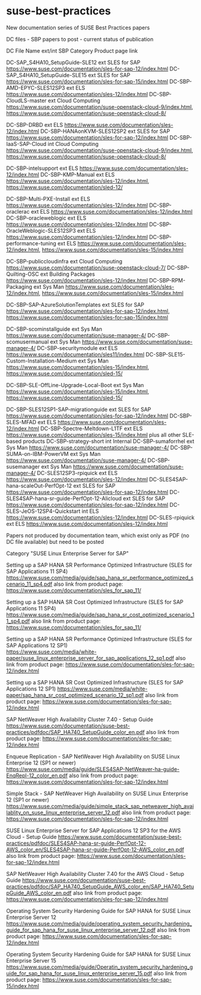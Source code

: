 # suse-best-practices
New documentation series of SUSE Best Practices papers

DC files - SBP papers to post - current status of publication

DC File	Name					          ext/int   SBP Category		  Product page link

DC-SAP_S4HA10_SetupGuide-SLE12	ext       SLES for SAP		https://www.suse.com/documentation/sles-for-sap-12/index.html
DC-SAP_S4HA10_SetupGuide-SLE15	ext 	    SLES for SAP		https://www.suse.com/documentation/sles-for-sap-15/index.html
DC-SBP-AMD-EPYC-SLES12SP3			  ext	      ELS		          https://www.suse.com/documentation/sles-12/index.html
DC-SBP-CloudLS-master				    ext	      Cloud Computing	https://www.suse.com/documentation/suse-openstack-cloud-9/index.html, https://www.suse.com/documentation/suse-openstack-cloud-8/ 

DC-SBP-DRBD					            ext       ELS		          https://www.suse.com/documentation/sles-12/index.html	
DC-SBP-HANAonKVM-SLES12SP2			ext   	  SLES for SAP		https://www.suse.com/documentation/sles-for-sap-12/index.html
DC-SBP-IaaS-SAP-Cloud				    int	      Cloud Computing	https://www.suse.com/documentation/suse-openstack-cloud-9/index.html, https://www.suse.com/documentation/suse-openstack-cloud-8/

DC-SBP-intelsupport				      ext	      ELS             https://www.suse.com/documentation/sles-12/index.html
DC-SBP-KMP-Manual				        ext   	  ELS		          https://www.suse.com/documentation/sles-12/index.html, https://www.suse.com/documentation/sled-12/

DC-SBP-Multi-PXE-Install			  ext	      ELS		          https://www.suse.com/documentation/sles-12/index.html
DC-SBP-oraclerac				        ext	      ELS 	          https://www.suse.com/documentation/sles-12/index.html
DC-SBP-oracleweblogic				    ext   	  ELS		          https://www.suse.com/documentation/sles-12/index.html
DC-SBP-OracleWeblogic-SLES12SP3	ext       ELS		          https://www.suse.com/documentation/sles-12/index.html
DC-SBP-performance-tuning			  ext	      ELS		          https://www.suse.com/documentation/sles-12/index.html, https://www.suse.com/documentation/sles-15/index.html 

DC-SBP-publiccloudinfra				  ext	      Cloud Computing	https://www.suse.com/documentation/suse-openstack-cloud-7/
DC-SBP-Quilting-OSC				      ext	      Building Packages	 https://www.suse.com/documentation/sles-12/index.html
DC-SBP-RPM-Packaging				    ext	      Sys Man       	https://www.suse.com/documentation/sles-12/index.html, https://www.suse.com/documentation/sles-15/index.html

DC-SBP-SAP-AzureSolutionTemplates	ext	    SLES for SAP		https://www.suse.com/documentation/sles-for-sap-12/index.html, https://www.suse.com/documentation/sles-for-sap-15/index.html

DC-SBP-scominstallguide				  ext	      Sys Man	        https://www.suse.com/documentation/suse-manager-4/
DC-SBP-scomusermanual				    ext	      Sys Man	        https://www.suse.com/documentation/suse-manager-4/
DC-SBP-securitymodule				    ext	      ELS		          https://www.suse.com/documentation/sles11/index.html
DC-SBP-SLE15-Custom-Installation-Medium	ext	Sys Man       https://www.suse.com/documentation/sles-15/index.html, https://www.suse.com/documentation/sled-15/

DC-SBP-SLE-OffLine-Upgrade-Local-Boot	ext	Sys Man	        https://www.suse.com/documentation/sles-15/index.html, https://www.suse.com/documentation/sled-15/

DC-SBP-SLES12SP1-SAP-migrationguide	ext	  SLES for SAP		https://www.suse.com/documentation/sles-for-sap-12/index.html
DC-SBP-SLES-MFAD				        ext	      ELS           https://www.suse.com/documentation/sles-12/index.html
DC-SBP-Spectre-Meltdown-L1TF		ext	      ELS		          https://www.suse.com/documentation/sles-15/index.html plus all other SLE-based products
DC-SBP-strategy-short				    int	      Internal
DC-SBP-sumaforrhel				      ext	      Sys Man	            https://www.suse.com/documentation/suse-manager-4/
DC-SBP-SUMA-on-IBM-PowerVM			ext	      Sys Man		          https://www.suse.com/documentation/suse-manager-4/
DC-SBP-susemanager				      ext	      Sys Man		          https://www.suse.com/documentation/suse-manager-4/
DC-SLES12SP3-rpiquick				    ext	      ELS		              https://www.suse.com/documentation/sles-12/index.html
DC-SLES4SAP-hana-scaleOut-PerfOpt-12	ext	SLES for SAP	https://www.suse.com/documentation/sles-for-sap-12/index.html
DC-SLES4SAP-hana-sr-guide-PerfOpt-12-Alicloud	ext	SLES for SAP	https://www.suse.com/documentation/sles-for-sap-12/index.html
DC-SLES-JeOS-12SP4-Quickstart		int	      ELS		              https://www.suse.com/documentation/sles-12/index.html
DC-SLES-rpiquick				        ext	      ELS		              https://www.suse.com/documentation/sles-12/index.html




Papers not produced by documentation team, which exist only as PDF (no DC file available) but need to be posted

Category "SUSE Linux Enterprise Server for SAP"

Setting up a SAP HANA SR Performance Optimized Infrastructure (SLES for SAP Applications 11 SP4)
https://www.suse.com/media/guide/sap_hana_sr_performance_optimized_scenario_11_sp4.pdf
also link from product page:
https://www.suse.com/documentation/sles_for_sap_11/

Setting up a SAP HANA SR Cost Optimized Infrastructure (SLES for SAP Applications 11 SP4)
https://www.suse.com/media/guide/sap_hana_sr_cost_optimized_scenario_11_sp4.pdf
also link from product page:
https://www.suse.com/documentation/sles_for_sap_11/

Setting up a SAP HANA SR Performance Optimized Infrastructure (SLES for SAP Applications 12 SP1)       
https://www.suse.com/media/white-paper/suse_linux_enterprise_server_for_sap_applications_12_sp1.pdf
also link from product page: 
https://www.suse.com/documentation/sles-for-sap-12/index.html
       
Setting up a SAP HANA SR Cost Optimized Infrastructure (SLES for SAP Applications 12 SP1)
https://www.suse.com/media/white-paper/sap_hana_sr_cost_optimized_scenario_12_sp1.pdf
also link from product page:
https://www.suse.com/documentation/sles-for-sap-12/index.html
       
SAP NetWeaver High Availability Cluster 7.40 - Setup Guide
https://www.suse.com/documentation/suse-best-practices/pdfdoc/SAP_HA740_SetupGuide_color_en.pdf
also link from product page:
https://www.suse.com/documentation/sles-for-sap-12/index.html
       
Enqueue Replication - SAP NetWeaver High Availability on SUSE Linux Enterprise 12 (SP1 or newer)
https://www.suse.com/media/guide/SLES4SAP-NetWeaver-ha-guide-EnqRepl-12_color_en.pdf
also link from product page:
https://www.suse.com/documentation/sles-for-sap-12/index.html

Simple Stack - SAP NetWeaver High Availability on SUSE Linux Enterprise 12 (SP1 or newer)      
https://www.suse.com/media/guide/simple_stack_sap_netweaver_high_availablity_on_suse_linux_enterprise_server_12.pdf
also link from product page:
https://www.suse.com/documentation/sles-for-sap-12/index.html

SUSE Linux Enterprise Server for SAP Applications 12 SP3 for the AWS Cloud - Setup Guide
https://www.suse.com/documentation/suse-best-practices/pdfdoc/SLES4SAP-hana-sr-guide-PerfOpt-12-AWS_color_en/SLES4SAP-hana-sr-guide-PerfOpt-12-AWS_color_en.pdf
also link from product page:
https://www.suse.com/documentation/sles-for-sap-12/index.html

SAP NetWeaver High Availability Cluster 7.40 for the AWS Cloud - Setup Guide
https://www.suse.com/documentation/suse-best-practices/pdfdoc/SAP_HA740_SetupGuide_AWS_color_en/SAP_HA740_SetupGuide_AWS_color_en.pdf
also link from product page:
https://www.suse.com/documentation/sles-for-sap-12/index.html

Operating System Security Hardening Guide for SAP HANA for SUSE Linux Enterprise Server 12
https://www.suse.com/media/guide/operating_system_security_hardening_guide_for_sap_hana_for_suse_linux_enterprise_server_12.pdf
also link from product page:
https://www.suse.com/documentation/sles-for-sap-12/index.html

Operating System Security Hardening Guide for SAP HANA for SUSE Linux Enterprise Server 15
https://www.suse.com/media/guide/Operatin_system_security_hardening_guide_for_sap_hana_for_suse_linux_enterprise_server_15.pdf
also link from product page:
https://www.suse.com/documentation/sles-for-sap-15/index.html


